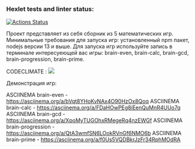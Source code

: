 ### Hexlet tests and linter status:
[![Actions Status](https://github.com/denyadeho/frontend-project-44/workflows/hexlet-check/badge.svg)](https://github.com/denyadeho/frontend-project-44/actions)

Проект представляет из себя сборник из 5 математических игр.
Минимальные требования для запуска игр: установленный npm пакет, nodejs версии 13 и выше.
Для запуска игр используйте запись в терминале интересуеющей вас игры: brain-even, brain-calc, brain-gcd, brain-progression, brain-prime.

CODECLIMATE : <a href="https://codeclimate.com/github/denyadeho/frontend-project-44/maintainability"><img src="https://api.codeclimate.com/v1/badges/a552e3fd1d2e414332a6/maintainability" /></a>

Демонстрация игр:

ASCIINEMA brain-even - https://asciinema.org/a/bVqt8YHoKvNAx4O90HzOx8Qoq
ASCIINEMA brain-calc - https://asciinema.org/a/FDaHOwPEg8iEenQuMnR4UUo7q
ASCIINEMA brain-gcd - https://asciinema.org/a/XpoMyTUGOhxRMegeRq4nzEWGf
ASCIINEMA brain-progression - https://asciinema.org/a/QtA3wmfSN6LOokRVnGf6NMO6b
ASCIINEMA brain-prime - https://asciinema.org/a/f0Us5VQDBkrJzFr34RphMOdRA
